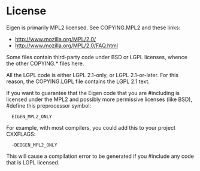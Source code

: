 # License
Eigen is primarily MPL2 licensed. See COPYING.MPL2 and these links:
- http://www.mozilla.org/MPL/2.0/
- http://www.mozilla.org/MPL/2.0/FAQ.html

Some files contain third-party code under BSD or LGPL licenses, whence the other
COPYING.* files here.

All the LGPL code is either LGPL 2.1-only, or LGPL 2.1-or-later.
For this reason, the COPYING.LGPL file contains the LGPL 2.1 text.

If you want to guarantee that the Eigen code that you are #including is licensed
under the MPL2 and possibly more permissive licenses (like BSD), #define this
preprocessor symbol:
```
  EIGEN_MPL2_ONLY
```
For example, with most compilers, you could add this to your project CXXFLAGS:
```
  -DEIGEN_MPL2_ONLY
```
This will cause a compilation error to be generated if you #include any code that is
LGPL licensed.
